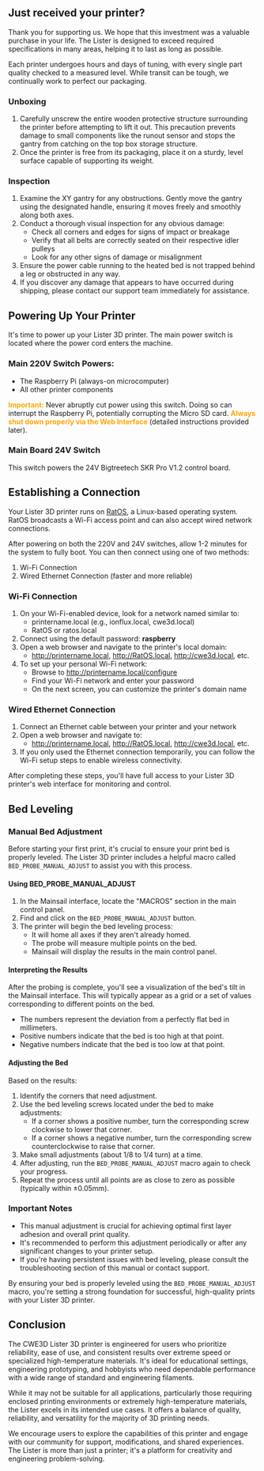## Just received your printer?
Thank you for supporting us. We hope that this investment was a valuable purchase in your life. The Lister is designed to exceed required specifications in many areas, helping it to last as long as possible.

Each printer undergoes hours and days of tuning, with every single part quality checked to a measured level. While transit can be tough, we continually work to perfect our packaging.

### Unboxing
1. Carefully unscrew the entire wooden protective structure surrounding the printer before attempting to lift it out. This precaution prevents damage to small components like the runout sensor and stops the gantry from catching on the top box storage structure.
2. Once the printer is free from its packaging, place it on a sturdy, level surface capable of supporting its weight.

### Inspection
1. Examine the XY gantry for any obstructions. Gently move the gantry using the designated handle, ensuring it moves freely and smoothly along both axes.
2. Conduct a thorough visual inspection for any obvious damage:
   - Check all corners and edges for signs of impact or breakage
   - Verify that all belts are correctly seated on their respective idler pulleys
   - Look for any other signs of damage or misalignment
3. Ensure the power cable running to the heated bed is not trapped behind a leg or obstructed in any way.
4. If you discover any damage that appears to have occurred during shipping, please contact our support team immediately for assistance.

## Powering Up Your Printer
It's time to power up your Lister 3D printer. The main power switch is located where the power cord enters the machine.

### Main 220V Switch Powers:
- The Raspberry Pi (always-on microcomputer)
- All other printer components

<span style="color: orange">**Important:**</span> Never abruptly cut power using this switch. Doing so can interrupt the Raspberry Pi, potentially corrupting the Micro SD card. <span style="color: orange">**Always shut down properly via the Web Interface**</span> (detailed instructions provided later).

### Main Board 24V Switch
This switch powers the 24V Bigtreetech SKR Pro V1.2 control board.

## Establishing a Connection
Your Lister 3D printer runs on [RatOS](https://os.ratrig.com/docs/introduction/), a Linux-based operating system. RatOS broadcasts a Wi-Fi access point and can also accept wired network connections.

After powering on both the 220V and 24V switches, allow 1-2 minutes for the system to fully boot. You can then connect using one of two methods:

1. Wi-Fi Connection
2. Wired Ethernet Connection (faster and more reliable)

### Wi-Fi Connection
1. On your Wi-Fi-enabled device, look for a network named similar to:
   - printername.local (e.g., ionflux.local, cwe3d.local)
   - RatOS or ratos.local
2. Connect using the default password: **raspberry**
3. Open a web browser and navigate to the printer's local domain:
   - http://printername.local, http://RatOS.local, http://cwe3d.local, etc.
4. To set up your personal Wi-Fi network:
   - Browse to http://printername.local/configure
   - Find your Wi-Fi network and enter your password
   - On the next screen, you can customize the printer's domain name

### Wired Ethernet Connection
1. Connect an Ethernet cable between your printer and your network
2. Open a web browser and navigate to:
   - http://printername.local, http://RatOS.local, http://cwe3d.local, etc.
3. If you only used the Ethernet connection temporarily, you can follow the Wi-Fi setup steps to enable wireless connectivity.

After completing these steps, you'll have full access to your Lister 3D printer's web interface for monitoring and control.

## Bed Leveling
### Manual Bed Adjustment
Before starting your first print, it's crucial to ensure your print bed is properly leveled. The Lister 3D printer includes a helpful macro called `BED_PROBE_MANUAL_ADJUST` to assist you with this process.

#### Using BED_PROBE_MANUAL_ADJUST
1. In the Mainsail interface, locate the "MACROS" section in the main control panel.
2. Find and click on the `BED_PROBE_MANUAL_ADJUST` button.
3. The printer will begin the bed leveling process:
   - It will home all axes if they aren't already homed.
   - The probe will measure multiple points on the bed.
   - Mainsail will display the results in the main control panel.

#### Interpreting the Results
After the probing is complete, you'll see a visualization of the bed's tilt in the Mainsail interface. This will typically appear as a grid or a set of values corresponding to different points on the bed.

- The numbers represent the deviation from a perfectly flat bed in millimeters.
- Positive numbers indicate that the bed is too high at that point.
- Negative numbers indicate that the bed is too low at that point.

#### Adjusting the Bed
Based on the results:

1. Identify the corners that need adjustment.
2. Use the bed leveling screws located under the bed to make adjustments:
   - If a corner shows a positive number, turn the corresponding screw clockwise to lower that corner.
   - If a corner shows a negative number, turn the corresponding screw counterclockwise to raise that corner.
3. Make small adjustments (about 1/8 to 1/4 turn) at a time.
4. After adjusting, run the `BED_PROBE_MANUAL_ADJUST` macro again to check your progress.
5. Repeat the process until all points are as close to zero as possible (typically within ±0.05mm).

### Important Notes
- This manual adjustment is crucial for achieving optimal first layer adhesion and overall print quality.
- It's recommended to perform this adjustment periodically or after any significant changes to your printer setup.
- If you're having persistent issues with bed leveling, please consult the troubleshooting section of this manual or contact support.

By ensuring your bed is properly leveled using the `BED_PROBE_MANUAL_ADJUST` macro, you're setting a strong foundation for successful, high-quality prints with your Lister 3D printer.

## Conclusion
The CWE3D Lister 3D printer is engineered for users who prioritize reliability, ease of use, and consistent results over extreme speed or specialized high-temperature materials. It's ideal for educational settings, engineering prototyping, and hobbyists who need dependable performance with a wide range of standard and engineering filaments.

While it may not be suitable for all applications, particularly those requiring enclosed printing environments or extremely high-temperature materials, the Lister excels in its intended use cases. It offers a balance of quality, reliability, and versatility for the majority of 3D printing needs.

We encourage users to explore the capabilities of this printer and engage with our community for support, modifications, and shared experiences. The Lister is more than just a printer; it's a platform for creativity and engineering problem-solving.
